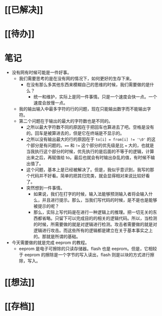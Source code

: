 # [[已解决]]

# [[待办]]

# 笔记
- 没有网有时候可能是一件好事。
	- 我们需要思考的是在没有网的情况下，如何更好的生存下来。
		- 在没有那么多其他东西来模糊自己的思维的时候，我们需要做的是什么？
			- 统一和维护，实际上是同一件事情。只是一个速度会快一点。一个速度会放慢一点。
	- 我的输出输入中最多字符的行的问题，现在只能输出数字而不能输出字符。
	- 第二个问题在于输出的最大的字符数也是不同的。
		- 之所以最大字符数不同的原因在于把回车也算进去了吧。空格是没有的。回车是被算进去的，但是它在终端是不显示的。
		- 之所以没有输出最大的行的原因在于 `to[i] = from[i] != '\0'` 的这个部分是有问题的。`==` 和 `!=` 这个部分的优先级是比 `=` 大的，也就是当我执行这个部分的时候，优先执行的是后面的不等于的逻辑，计算出来之后，再赋值给 to。最后也就会有时输出杂乱的值，有时候不输出值了。
		- 这个问题，基本上是已经被解决了。但是，我似乎意识到，我写的那个代码并不好看。简单的把其归完类，就会显得相对来说比较好看了。
		- 突然想到一件事情。
			- 如果说，我们在打字的时候，输入法能够预测输入者将会输入什么，并且进行提示。那么，当我们写代码的时候，是不是也是能够被提示的呢？
			- 那么，实际上写代码是在进行一种逻辑上的推理。把一切无关的东西都省略。只留下可以完成目的的相关的逻辑代码。所以，当检测的时候，所需要做的就是对逻辑进行检测。攻击者需要做的就是对逻辑进行攻击。而这些所有的逻辑都是建立在关于基本事实之上的。那就是所谓的基础。
- 今天需要做的就是完成 eeprom 的教程。
	- eeprom 是电子可擦除的只读存储器。flash 也是 eeprom。但是，它相较于 eeprom 的擦除是一个字节的写入读出，flash 则是以块的方式进行擦除，写入。
# [[想法]]

# [[存档]]